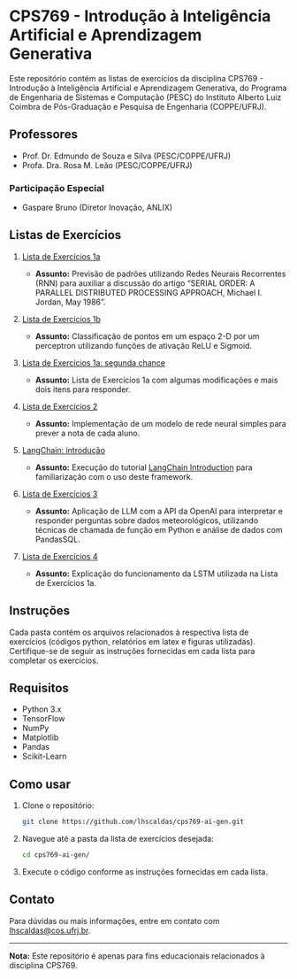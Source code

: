 # CPS769 - Introdução à Inteligência Artificial e Aprendizagem Generativa

Este repositório contém as listas de exercícios da disciplina CPS769 - Introdução à Inteligência Artificial e Aprendizagem Generativa, do Programa de Engenharia de Sistemas e Computação (PESC) do Instituto Alberto Luiz Coimbra de Pós-Graduação e Pesquisa de Engenharia (COPPE/UFRJ).

## Professores

- Prof. Dr. Edmundo de Souza e Silva (PESC/COPPE/UFRJ)
- Profa. Dra. Rosa M. Leão (PESC/COPPE/UFRJ)

### Participação Especial

- Gaspare Bruno (Diretor Inovação, ANLIX)

## Listas de Exercícios

1. [Lista de Exercícios 1a](./lista_1a)
   - **Assunto:** Previsão de padrões utilizando Redes Neurais Recorrentes (RNN) para auxiliar a discussão do artigo “SERIAL ORDER: A PARALLEL DISTRIBUTED PROCESSING APPROACH, Michael I. Jordan, May 1986”.
  
2. [Lista de Exercícios 1b](./lista_1b)
   - **Assunto:** Classificação de pontos em um espaço 2-D por um perceptron utilizando funções de ativação ReLU e Sigmoid. 

3. [Lista de Exercícios 1a: segunda chance](./lista_1a_v2)
   - **Assunto:** Lista de Exercícios 1a com algumas modificações e mais dois itens para responder.

4. [Lista de Exercícios 2](./lista_2)
   - **Assunto:** Implementação de um modelo de rede neural simples para prever a nota de cada aluno.

5. [LangChain: introdução](./exemplo_LangChain)
   - **Assunto:** Execução do tutorial [LangChain Introduction](https://python.langchain.com/v0.2/docs/introduction/) para familiarização com o uso deste framework.

5. [Lista de Exercícios 3](./lista_3)
   - **Assunto:** Aplicação de LLM com a API da OpenAI para interpretar e responder perguntas sobre dados meteorológicos, utilizando técnicas de chamada de função em Python e análise de dados com PandasSQL.

6. [Lista de Exercícios 4](./lista_4)
   - **Assunto:** Explicação do funcionamento da LSTM utilizada na Lista de Exercícios 1a.


## Instruções

Cada pasta contém os arquivos relacionados à respectiva lista de exercícios (códigos python, relatórios em latex e figuras utilizadas). Certifique-se de seguir as instruções fornecidas em cada lista para completar os exercícios.

## Requisitos

- Python 3.x
- TensorFlow
- NumPy
- Matplotlib
- Pandas
- Scikit-Learn

## Como usar

1. Clone o repositório:
    ```bash
    git clone https://github.com/lhscaldas/cps769-ai-gen.git
    ```

2. Navegue até a pasta da lista de exercícios desejada:
    ```bash
    cd cps769-ai-gen/
    ```

2. Execute o código conforme as instruções fornecidas em cada lista.

## Contato

Para dúvidas ou mais informações, entre em contato com lhscaldas@cos.ufrj.br.

---

**Nota:** Este repositório é apenas para fins educacionais relacionados à disciplina CPS769.

